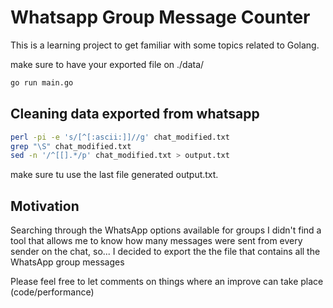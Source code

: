 # Whatsapp Group Message Counter

This is a learning project to get familiar with some topics related to Golang.

make sure to have your exported file on ./data/

```bash
go run main.go
```

## Cleaning data exported from whatsapp

```bash
perl -pi -e 's/[^[:ascii:]]//g' chat_modified.txt
grep "\S" chat_modified.txt
sed -n '/^[[].*/p' chat_modified.txt > output.txt
```
make sure tu use the last file generated output.txt.

## Motivation

Searching through the WhatsApp options available for groups I didn't find a tool that allows me to know how many messages were sent from every sender on the chat, so... I decided to export the the file that contains all the WhatsApp group messages

Please feel free to let comments on things where an improve can take place (code/performance)